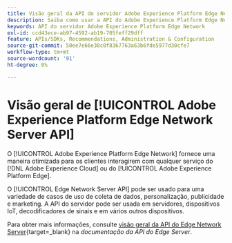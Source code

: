 ```yaml
---
title: Visão geral da API do servidor Adobe Experience Platform Edge Network
description: Saiba como usar a API do Adobe Experience Platform Edge Network Server.
keywords: API do servidor Adobe Experience Platform Edge Network
exl-id: ccd43ece-ab97-4592-ab19-705feff29dff
feature: APIs/SDKs, Recommendations, Administration & Configuration
source-git-commit: 50ee7e66e30c0f8367763a63b6fde5977d30cfe7
workflow-type: tm+mt
source-wordcount: '91'
ht-degree: 0%

---
```


# Visão geral de [!UICONTROL Adobe Experience Platform Edge Network Server API]

O [!UICONTROL Adobe Experience Platform Edge Network] fornece uma maneira otimizada para os clientes interagirem com qualquer serviço do [!DNL Adobe Experience Cloud] ou do [!UICONTROL Adobe Experience Platform Edge].

O [!UICONTROL Edge Network Server API] pode ser usado para uma variedade de casos de uso de coleta de dados, personalização, publicidade e marketing. A API do servidor pode ser usada em servidores, dispositivos IoT, decodificadores de sinais e em vários outros dispositivos.

Para obter mais informações, consulte [visão geral da API do Edge Network Server](https://experienceleague.adobe.com/docs/experience-platform/edge-network-server-api/overview.html){target=_blank} na *documentação da API do Edge Server*.

